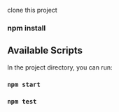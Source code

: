 clone this project

### npm install

## Available Scripts

In the project directory, you can run:

### `npm start`

### `npm test`



